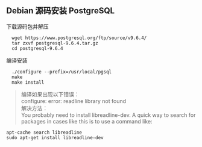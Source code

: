 

## Debian 源码安装 PostgreSQL

下载源码包并解压

      wget https://www.postgresql.org/ftp/source/v9.6.4/
      tar zxvf postgresql-9.6.4.tar.gz
      cd postgresql-9.6.4

编译安装

      ./configure --prefix=/usr/local/pgsql
      make
      make install

> 编译如果出现以下错误：   
  configure: error: readline library not found   
> 解决方法：    
  You probably need to install libreadline-dev.
  A quick way to search for packages in cases like this is to use a command like:

    apt-cache search libreadline
    sudo apt-get install libreadline-dev

